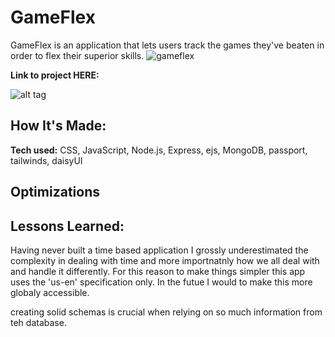 # GameFlex
GameFlex is an application that lets users track the games they've beaten in order to flex their superior skills.
![gameflex](https://user-images.githubusercontent.com/102557796/193322319-3194f4f9-adb9-4fdd-9b0e-099e49e7765e.JPG)


**Link to project HERE:** 

![alt tag](http://placecorgi.com/1200/650)

## How It's Made:

**Tech used:** CSS, JavaScript, Node.js, Express, ejs, MongoDB, passport, tailwinds, daisyUI



## Optimizations


## Lessons Learned:

Having never built a time based application I grossly underestimated the complexity in dealing with time and more importnatnly how we all deal with and handle it differently. For this reason to make things simpler this app uses the 'us-en' specification only. In the futue I would to make this more globaly accessible. 

creating solid schemas is crucial when relying on so much information from teh database. 

